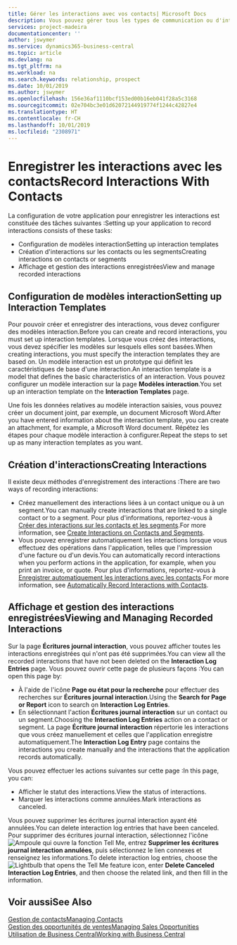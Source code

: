 ```yaml
---
title: Gérer les interactions avec vos contacts| Microsoft Docs
description: Vous pouvez gérer tous les types de communication ou d'interactions entre votre société et vos contacts. Par exemple, une communication par lettre, par téléphone, lors de réunions, etc.
services: project-madeira
documentationcenter: ''
author: jswymer
ms.service: dynamics365-business-central
ms.topic: article
ms.devlang: na
ms.tgt_pltfrm: na
ms.workload: na
ms.search.keywords: relationship, prospect
ms.date: 10/01/2019
ms.author: jswymer
ms.openlocfilehash: 156e36af1110bcf153ed00b16eb041f28a5c3168
ms.sourcegitcommit: 02e704bc3e01d62072144919774f1244c42827e4
ms.translationtype: HT
ms.contentlocale: fr-CH
ms.lasthandoff: 10/01/2019
ms.locfileid: "2308971"
---
```

# <a name="record-interactions-with-contacts"></a><span data-ttu-id="8310b-103">Enregistrer les interactions avec les contacts</span><span class="sxs-lookup"><span data-stu-id="8310b-103">Record Interactions With Contacts</span></span>
<span data-ttu-id="8310b-104">La configuration de votre application pour enregistrer les interactions est constituée des tâches suivantes :</span><span class="sxs-lookup"><span data-stu-id="8310b-104">Setting up your application to record interactions consists of these tasks:</span></span>

* <span data-ttu-id="8310b-105">Configuration de modèles interaction</span><span class="sxs-lookup"><span data-stu-id="8310b-105">Setting up interaction templates</span></span>  
* <span data-ttu-id="8310b-106">Création d'interactions sur les contacts ou les segments</span><span class="sxs-lookup"><span data-stu-id="8310b-106">Creating interactions on contacts or segments</span></span>  
* <span data-ttu-id="8310b-107">Affichage et gestion des interactions enregistrées</span><span class="sxs-lookup"><span data-stu-id="8310b-107">View and manage recorded interactions</span></span>  

##  <a name="setting-up-interaction-templates"></a><span data-ttu-id="8310b-108">Configuration de modèles interaction</span><span class="sxs-lookup"><span data-stu-id="8310b-108">Setting up Interaction Templates</span></span>
<span data-ttu-id="8310b-109">Pour pouvoir créer et enregistrer des interactions, vous devez configurer des modèles interaction.</span><span class="sxs-lookup"><span data-stu-id="8310b-109">Before you can create and record interactions, you must set up interaction templates.</span></span> <span data-ttu-id="8310b-110">Lorsque vous créez des interactions, vous devez spécifier les modèles sur lesquels elles sont basées.</span><span class="sxs-lookup"><span data-stu-id="8310b-110">When creating interactions, you must specify the interaction templates they are based on.</span></span> <span data-ttu-id="8310b-111">Un modèle interaction est un prototype qui définit les caractéristiques de base d'une interaction.</span><span class="sxs-lookup"><span data-stu-id="8310b-111">An interaction template is a model that defines the basic characteristics of an interaction.</span></span>
<span data-ttu-id="8310b-112">Vous pouvez configurer un modèle interaction sur la page **Modèles interaction**.</span><span class="sxs-lookup"><span data-stu-id="8310b-112">You set up an interaction template on the **Interaction Templates** page.</span></span>

<span data-ttu-id="8310b-113">Une fois les données relatives au modèle interaction saisies, vous pouvez créer un document joint, par exemple, un document Microsoft Word.</span><span class="sxs-lookup"><span data-stu-id="8310b-113">After you have entered information about the interaction template, you can create an attachment, for example, a Microsoft Word document.</span></span> <span data-ttu-id="8310b-114">Répétez les étapes pour chaque modèle interaction à configurer.</span><span class="sxs-lookup"><span data-stu-id="8310b-114">Repeat the steps to set up as many interaction templates as you want.</span></span>  

## <a name="creating-interactions"></a><span data-ttu-id="8310b-115">Création d'interactions</span><span class="sxs-lookup"><span data-stu-id="8310b-115">Creating Interactions</span></span>
<span data-ttu-id="8310b-116">Il existe deux méthodes d'enregistrement des interactions :</span><span class="sxs-lookup"><span data-stu-id="8310b-116">There are two ways of recording interactions:</span></span>

* <span data-ttu-id="8310b-117">Créez manuellement des interactions liées à un contact unique ou à un segment.</span><span class="sxs-lookup"><span data-stu-id="8310b-117">You can manually create interactions that are linked to a single contact or to a segment.</span></span> <span data-ttu-id="8310b-118">Pour plus d'informations, reportez-vous à [Créer des interactions sur les contacts et les segments](marketing-how-create-interactions.md).</span><span class="sxs-lookup"><span data-stu-id="8310b-118">For more information, see [Create Interactions on Contacts and Segments](marketing-how-create-interactions.md).</span></span>  
* <span data-ttu-id="8310b-119">Vous pouvez enregistrer automatiquement les interactions lorsque vous effectuez des opérations dans l'application, telles que l'impression d'une facture ou d'un devis.</span><span class="sxs-lookup"><span data-stu-id="8310b-119">You can automatically record interactions when you perform actions in the application, for example, when you print an invoice, or quote.</span></span> <span data-ttu-id="8310b-120">Pour plus d'informations, reportez-vous à [Enregistrer automatiquement les interactions avec les contacts](marketing-auto-record-interactions.md).</span><span class="sxs-lookup"><span data-stu-id="8310b-120">For more information, see [Automatically Record Interactions with Contacts](marketing-auto-record-interactions.md).</span></span>

## <a name="viewing-and-managing-recorded-interactions"></a><span data-ttu-id="8310b-121">Affichage et gestion des interactions enregistrées</span><span class="sxs-lookup"><span data-stu-id="8310b-121">Viewing and Managing Recorded Interactions</span></span>
<span data-ttu-id="8310b-122">Sur la page **Écritures journal interaction**, vous pouvez afficher toutes les interactions enregistrées qui n'ont pas été supprimées.</span><span class="sxs-lookup"><span data-stu-id="8310b-122">You can view all the recorded interactions that have not been deleted on the **Interaction Log Entries** page.</span></span> <span data-ttu-id="8310b-123">Vous pouvez ouvrir cette page de plusieurs façons :</span><span class="sxs-lookup"><span data-stu-id="8310b-123">You can open this page by:</span></span>

* <span data-ttu-id="8310b-124">À l'aide de l'icône **Page ou état pour la recherche** pour effectuer des recherches sur **Écritures journal interaction**.</span><span class="sxs-lookup"><span data-stu-id="8310b-124">Using the **Search for Page or Report** icon to search on **Interaction Log Entries**.</span></span>
* <span data-ttu-id="8310b-125">En sélectionnant l'action **Écritures journal interaction** sur un contact ou un segment.</span><span class="sxs-lookup"><span data-stu-id="8310b-125">Choosing the **Interaction Log Entries** action on a contact or segment.</span></span>
  <span data-ttu-id="8310b-126">La page **Écriture journal interaction** répertorie les interactions que vous créez manuellement et celles que l'application enregistre automatiquement.</span><span class="sxs-lookup"><span data-stu-id="8310b-126">The **Interaction Log Entry** page contains the interactions you create manually and the interactions that the application records automatically.</span></span>

<span data-ttu-id="8310b-127">Vous pouvez effectuer les actions suivantes sur cette page :</span><span class="sxs-lookup"><span data-stu-id="8310b-127">In this page, you can:</span></span>

* <span data-ttu-id="8310b-128">Afficher le statut des interactions.</span><span class="sxs-lookup"><span data-stu-id="8310b-128">View the status of interactions.</span></span>
* <span data-ttu-id="8310b-129">Marquer les interactions comme annulées.</span><span class="sxs-lookup"><span data-stu-id="8310b-129">Mark interactions as canceled.</span></span>

<span data-ttu-id="8310b-130">Vous pouvez supprimer les écritures journal interaction ayant été annulées.</span><span class="sxs-lookup"><span data-stu-id="8310b-130">You can delete interaction log entries that have been canceled.</span></span> <span data-ttu-id="8310b-131">Pour supprimer des écritures journal interaction, sélectionnez l'icône ![Ampoule qui ouvre la fonction Tell Me](media/ui-search/search_small.png "Dites-moi ce que vous voulez faire"), entrez **Supprimer les écritures journal interaction annulées**, puis sélectionnez le lien connexes et renseignez les informations.</span><span class="sxs-lookup"><span data-stu-id="8310b-131">To delete interaction log entries, choose the ![Lightbulb that opens the Tell Me feature](media/ui-search/search_small.png "Tell me what you want to do") icon, enter **Delete Canceled Interaction Log Entries**, and then choose the related link, and then fill in the information.</span></span>

## <a name="see-also"></a><span data-ttu-id="8310b-132">Voir aussi</span><span class="sxs-lookup"><span data-stu-id="8310b-132">See Also</span></span>
[<span data-ttu-id="8310b-133">Gestion de contacts</span><span class="sxs-lookup"><span data-stu-id="8310b-133">Managing Contacts</span></span>](marketing-contacts.md)  
[<span data-ttu-id="8310b-134">Gestion des opportunités de ventes</span><span class="sxs-lookup"><span data-stu-id="8310b-134">Managing Sales Opportunities</span></span>](marketing-manage-sales-opportunities.md)  
[<span data-ttu-id="8310b-135">Utilisation de Business Central</span><span class="sxs-lookup"><span data-stu-id="8310b-135">Working with Business Central</span></span>](ui-work-product.md)  
